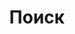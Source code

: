 ---
title: "Поиск"
layout: "search"
url: "/ru/search"
# description: "Description for Search"
summary: "search"
placeholder: текст-заполнитель в поле ввода поиска
---